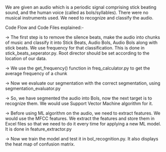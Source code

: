 We are given an audio which is a periodic signal comprising stick beating sound, and the human voice (called 
as bols/syllables). There were no musical instruments used. We need to recognize and classify the audio.

Code Flow and Code Files explained:-

-> The first step is to remove the silence beats, make the audio into chunks of music and classify it into Stick Beats,
Audio Bols, Audio Bols along with stick beats. We use frequency for that classification. This is done in 
stick_beats_seperator.py. Root director should be set according to the location of our data.

-> We use the get_frequency() function in freq_calculator.py to get the average frequency of a chunk

-> Now we evaluate our segmentation with the correct segmentation, using segmentation_evaluator.py

-> So, we have segmented the audio into Bols, now the next target is to recognize them. We would use Support Vector 
Machine algorithm for it.

-> Before using ML algorithm on the audio, we need to extract features. We would use the MFCC features. We extract the 
features and store them in Excel files so that we need to do it every time for applying a new ML model. It is done in
feature_extractor.py

-> Now we train the model and test it in bol_recognition.py. It also displays the heat map of confusion matrix.